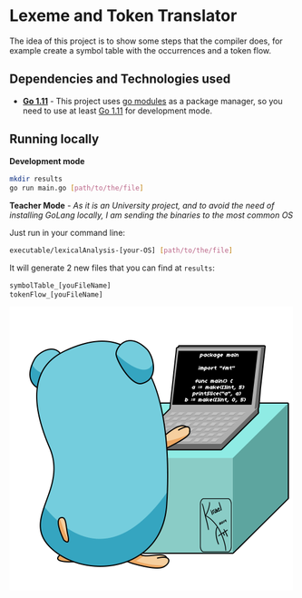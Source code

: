 # Lexeme and Token Translator
The idea of this project is to show some steps that the compiler does, for example create a symbol table with the occurrences and a token flow.

## Dependencies and Technologies used

- __[Go 1.11](https://golang.org/doc/go1.11)__ - This project uses [go modules](https://tip.golang.org/doc/go1.11#modules) as a package manager, so you need to use at least [Go 1.11](https://golang.org/doc/go1.11) for development mode.

## Running locally

**Development mode**
```bash
mkdir results
go run main.go [path/to/the/file]
```

**Teacher Mode** - _As it is an University project, and to avoid the need of installing GoLang locally, I am sending the binaries to the most common OS_

Just run in your command line:
```bash
executable/lexicalAnalysis-[your-OS] [path/to/the/file]
```

It will generate 2 new files that you can find at `results`:

    symbolTable_[youFileName]
    tokenFlow_[youFileName]

![gopher-working](go-wip.gif)
